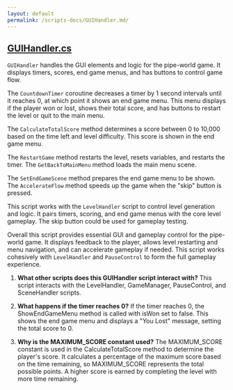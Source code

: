 ```yaml
---
layout: default
permalink: /scripts-docs/GUIHandler.md/
---
```


## [GUIHandler.cs](https://github.com/corovcam/pipe-world/blob/main/Assets/Scripts/GUIHandler.cs)

`GUIHandler` handles the GUI elements and logic for the pipe-world game. It displays timers, scores, end game menus, and has buttons to control game flow.

The `CountdownTimer` coroutine decreases a timer by 1 second intervals until it reaches 0, at which point it shows an end game menu. This menu displays if the player won or lost, shows their total score, and has buttons to restart the level or quit to the main menu. 

The `CalculateTotalScore` method determines a score between 0 to 10,000 based on the time left and level difficulty. This score is shown in the end game menu.

The `RestartGame` method restarts the level, resets variables, and restarts the timer. The `GetBackToMainMenu` method loads the main menu scene.

The `SetEndGameScene` method prepares the end game menu to be shown. The `AccelerateFlow` method speeds up the game when the "skip" button is pressed.

This script works with the `LevelHandler` script to control level generation and logic. It pairs timers, scoring, and end game menus with the core level gameplay. The skip button could be used for gameplay testing.

Overall this script provides essential GUI and gameplay control for the pipe-world game. It displays feedback to the player, allows level restarting and menu navigation, and can accelerate gameplay if needed. This script works cohesively with `LevelHandler` and `PauseControl` to form the full gameplay experience.


1. **What other scripts does this GUIHandler script interact with?**
    This script interacts with the LevelHandler, GameManager, PauseControl, and SceneHandler scripts.

2. **What happens if the timer reaches 0?**
    If the timer reaches 0, the ShowEndGameMenu method is called with isWon set to false. This shows the end game menu and displays a "You Lost" message, setting the total score to 0.

3. **Why is the MAXIMUM_SCORE constant used?**
    The MAXIMUM_SCORE constant is used in the CalculateTotalScore method to determine the player's score. It calculates a percentage of the maximum score based on the time remaining, so MAXIMUM_SCORE represents the total possible points. A higher score is earned by completing the level with more time remaining.